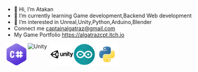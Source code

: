 - 👋 Hi, I’m Atakan
- 🌱 I’m currently learning Game development,Backend Web development
- 👀 I’m interested in Unreal,Unity,Python,Arduino,Blender
- Connect me 
 captainalgatraz@gmail.com
 - My Game Portfolio 
 https://algatrazcpt.itch.io



<img align="left" alt="C #" width="60px" src="https://raw.githubusercontent.com/github/explore/80688e429a7d4ef2fca1e82350fe8e3517d3494d/topics/csharp/csharp.png" />
<img align="left" alt="Unity" width="60px" src="https://upload.wikimedia.org/wikipedia/commons/2/20/UE_Logo_Black_Centered.svg" />
<img align="left" alt="Unity" width="60px" src="https://raw.githubusercontent.com/github/explore/80688e429a7d4ef2fca1e82350fe8e3517d3494d/topics/unity/unity.png" />
<img align="left" alt="Arduino" width="60px" src="https://raw.githubusercontent.com/github/explore/80688e429a7d4ef2fca1e82350fe8e3517d3494d/topics/arduino/arduino.png" />
<img align="left" alt="Python" width="60px" src="https://raw.githubusercontent.com/github/explore/80688e429a7d4ef2fca1e82350fe8e3517d3494d/topics/python/python.png" />


